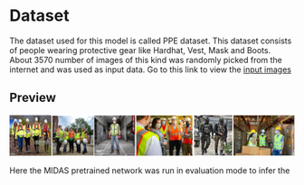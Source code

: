 # Dataset

The dataset used for this model is called PPE dataset. This dataset consists of people wearing protective gear like Hardhat, Vest, Mask and Boots. About 3570 number of images of this kind was randomly picked from the internet and was used as input data. Go to this link to view the [input images](https://drive.google.com/drive/u/0/folders/1xHoBRhp8m7fgsb45fcdaMeNRHVWU2Pjg)

## Preview

![](Images/InputImages.jpg)

Here the MIDAS pretrained network was run in evaluation mode to infer the 
